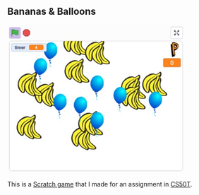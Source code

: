 ## Bananas & Balloons

<img src="game.jpg" width="400">

This is a [Scratch game](https://scratch.mit.edu/projects/973099388) that I made for an assignment in [CS50T](https://www.edx.org/learn/computer-science/harvard-university-cs50-s-understanding-technology). 




